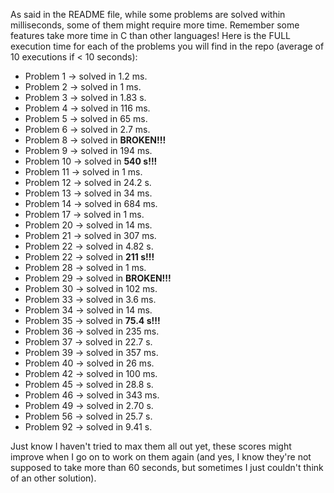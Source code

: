 As said in the README file,  while some problems are solved within milliseconds,
some of them might require more time. Remember some features take more time in C
than other languages!   Here is the FULL execution time for each of the problems
you will find in the repo (average of 10 executions if < 10 seconds):

- Problem 1   -> solved in 1.2 ms.
- Problem 2   -> solved in 1   ms.
- Problem 3   -> solved in 1.83 s.
- Problem 4   -> solved in 116 ms.
- Problem 5   -> solved in 65  ms.
- Problem 6   -> solved in 2.7 ms.
- Problem 8   -> solved in **BROKEN!!!**
- Problem 9   -> solved in 194 ms.
- Problem 10  -> solved in **540  s!!!**
- Problem 11  -> solved in 1   ms.
- Problem 12  -> solved in 24.2 s.
- Problem 13  -> solved in 34  ms.
- Problem 14  -> solved in 684 ms.
- Problem 17  -> solved in 1   ms.
- Problem 20  -> solved in 14  ms.
- Problem 21  -> solved in 307 ms.
- Problem 22  -> solved in 4.82 s.
- Problem 22  -> solved in **211  s!!!**
- Problem 28  -> solved in 1   ms.
- Problem 29  -> solved in **BROKEN!!!**
- Problem 30  -> solved in 102 ms.
- Problem 33  -> solved in 3.6 ms.
- Problem 34  -> solved in 14  ms.
- Problem 35  -> solved in **75.4 s!!!**
- Problem 36  -> solved in 235 ms.
- Problem 37  -> solved in 22.7 s.
- Problem 39  -> solved in 357 ms.
- Problem 40  -> solved in 26  ms.
- Problem 42  -> solved in 100 ms.
- Problem 45  -> solved in 28.8 s.
- Problem 46  -> solved in 343 ms.
- Problem 49  -> solved in 2.70 s.
- Problem 56  -> solved in 25.7 s.
- Problem 92  -> solved in 9.41 s.

Just know I haven't tried to max them all out yet,    these scores might improve
when I go on to work on them again (and yes, I know they're not supposed to take
more than 60 seconds, but sometimes I just couldn't think of an other solution).
